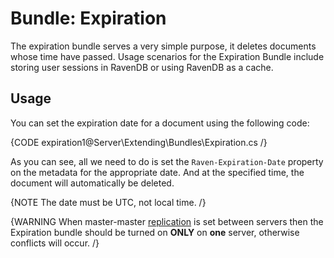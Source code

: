 # Bundle: Expiration

The expiration bundle serves a very simple purpose, it deletes documents whose time have passed. Usage scenarios for the Expiration Bundle include storing user sessions in RavenDB or using RavenDB as a cache.

## Usage
You can set the expiration date for a document using the following code:

{CODE expiration1@Server\Extending\Bundles\Expiration.cs /}

As you can see, all we need to do is set the `Raven-Expiration-Date` property on the metadata for the appropriate date. And at the specified time, the document will automatically be deleted.

{NOTE The date must be UTC, not local time. /}

{WARNING When master-master [replication](../../scaling-out/replication) is set between servers then the Expiration bundle should be turned on **ONLY** on **one** server, otherwise conflicts will occur. /}